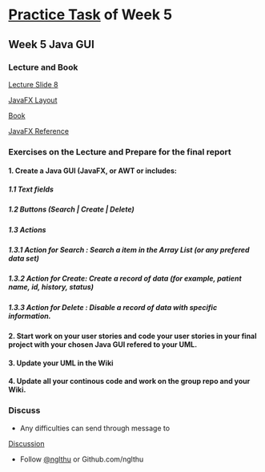 # [Practice Task](https://nglthu.github.io/OOP_References/Practice_week5) of Week 5

## Week 5 Java GUI
### Lecture and Book


[Lecture Slide 8](https://nglthu.github.io/OOP_References/Slides/Lecture8_LTN.pdf)

[JavaFX Layout](https://nglthu.github.io/JavaGuiProject/img/readMeImg)

[Book](https://nglthu.github.io/Books/java/BruceEckel_Thinking_in_Java_4th_Edition.pdf)

[JavaFX Reference](https://docs.oracle.com/javafx/2/ui_controls/text-field.htm)

### Exercises on the Lecture and Prepare for the final report


#### 1. Create a Java GUI (JavaFX, or AWT or  includes:
   
##### 1.1 Text fields
   
##### 1.2 Buttons (Search | Create | Delete)  

##### 1.3 Actions 

##### 1.3.1 Action for Search : Search a item in the Array List (or any prefered data set)

##### 1.3.2 Action for Create: Create a record of data (for example, patient name, id,  history, status)

##### 1.3.3 Action for Delete : Disable a record of data with specific information. 


#### 2. Start work on your user stories and code your user stories in your final project with your chosen Java GUI refered to your UML.

#### 3. Update your UML in the Wiki

#### 4. Update all your continous code and work on the group repo and your Wiki. 



### Discuss
+ Any difficulties can send through message to 

[Discussion](https://github.com/nglthu/OOP_References/discussions)



+ Follow [@nglthu](https://github.com/nglthu) or Github.com/nglthu

 
